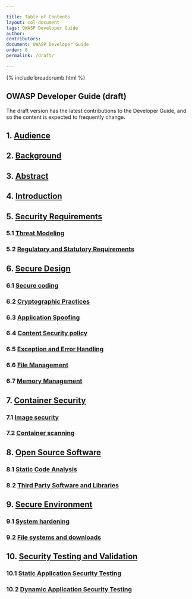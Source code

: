 ```yaml
---

title: Table of Contents
layout: col-document
tags: OWASP Developer Guide
author:
contributors:
document: OWASP Developer Guide
order: 0
permalink: /draft/

---
```


{% include breadcrumb.html %}
## OWASP Developer Guide (draft)
The draft version has the latest contributions to the Developer Guide, and so the content is expected to frequently change.

## 1. [Audience](01-audience.md)

## 2. [Background](02-background.md)

## 3. [Abstract](03-abstract.md)

## 4. [Introduction](04-introduction.md)

## 5. [Security Requirements](05-security-requirements/01-security-requirements.md)
### 5.1 [Threat Modeling](05-security-requirements/02-threat-modeling.md)
### 5.2 [Regulatory and Statutory Requirements](05-security-requirements/03-regulatory-statutory-requirements.md)

## 6. [Secure Design](06-secure-design/01-secure-design.md)
### 6.1 [Secure coding](06-secure-design/02-secure-coding.md)
### 6.2 [Cryptographic Practices](06-secure-design/03-cryptographic-practices.md)
### 6.3 [Application Spoofing](06-secure-design/04-application-spoofing.md)
### 6.4 [Content Security policy](06-secure-design/05-content-security-policy.md)
### 6.5 [Exception and Error Handling](06-secure-design/06-exception-error-handling.md)
### 6.6 [File Management](06-secure-design/07-file-management.md)
### 6.7 [Memory Management](06-secure-design/08-memory-management.md)

## 7. [Container Security](07-container-security/01-container-security.md)
### 7.1 [Image security](07-container-security/02-image-security.md)
### 7.2 [Container scanning](07-container-security/03-container-scanning.md)

## 8. [Open Source Software](08-open-source-software/01-open-source-software.md)
### 8.1 [Static Code Analysis](08-open-source-software/02-sca.md)
### 8.2 [Third Party Software and Libraries](08-open-source-software/03-tps.md)

## 9. [Secure Environment](09-secure-environment/01-secure-environment.md)
### 9.1 [System hardening](09-secure-environment/02-system-hardening.md)
### 9.2 [File systems and downloads](09-secure-environment/03-files.md)

## 10. [Security Testing and Validation](10-security-testing-validation/01-security-testing-validation.md)
### 10.1 [Static Application Security Testing](10-security-testing-validation/02-sast.md)
### 10.2 [Dynamic Application Security Testing](10-security-testing-validation/03-dast.md)
